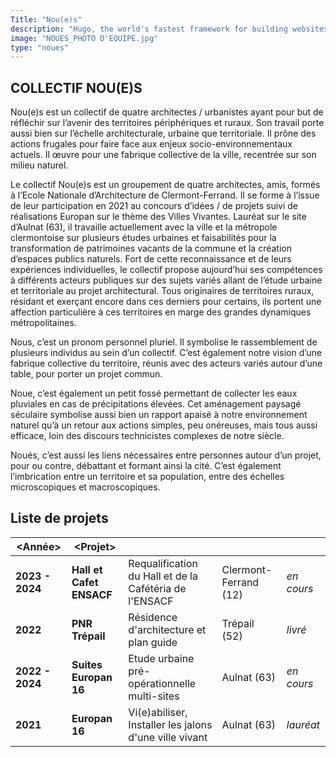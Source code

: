```yaml
---
Title: "Nou(e)s"
description: "Hugo, the world's fastest framework for building websites"
image: "NOUES_PHOTO D'EQUIPE.jpg"
type: "noues"
---
```


## **COLLECTIF NOU(E)S**

Nou(e)s est un collectif de quatre architectes / urbanistes ayant pour but de réfléchir sur l’avenir des territoires périphériques et ruraux. Son travail porte aussi bien sur l’échelle architecturale, urbaine que territoriale. Il prône des actions frugales pour faire face aux enjeux socio-environnementaux actuels. Il œuvre pour une fabrique collective de la ville, recentrée sur son milieu naturel.

Le collectif Nou(e)s est un groupement de quatre architectes, amis, formés à l’Ecole Nationale d’Architecture de Clermont-Ferrand. Il se forme à l’issue de leur participation en 2021 au concours d’idées / de projets suivi de réalisations Europan sur le thème des Villes Vivantes. Lauréat sur le site d’Aulnat (63), il travaille actuellement avec la ville et la métropole clermontoise sur plusieurs études urbaines et faisabilités pour la transformation de patrimoines vacants de la commune et la création d’espaces publics naturels. Fort de cette reconnaissance et de leurs expériences individuelles, le collectif propose aujourd’hui ses compétences à différents acteurs publiques sur des sujets variés allant de l’étude urbaine et territoriale au projet architectural. Tous originaires de territoires ruraux, résidant et exerçant encore dans ces derniers pour certains, ils portent une affection particulière à ces territoires en marge des grandes dynamiques métropolitaines.

Nous, c’est un pronom personnel pluriel. Il symbolise le rassemblement de plusieurs individus au sein d’un collectif. C’est également notre vision d’une fabrique collective du territoire, réunis avec des acteurs variés autour d’une table, pour porter un projet commun.

Noue, c’est également un petit fossé permettant de collecter les eaux pluviales en cas de précipitations élevées. Cet aménagement paysagé séculaire symbolise aussi bien un rapport apaisé à notre environnement naturel qu’à un retour aux actions simples, peu onéreuses, mais tous aussi efficace, loin des discours technicistes complexes de notre siècle.

Noués, c’est aussi les liens nécessaires entre personnes autour d’un projet, pour ou contre, débattant et formant ainsi la cité. C’est également l’imbrication entre un territoire et sa population, entre des échelles microscopiques et macroscopiques.

## Liste de projets

| <**Année**>     | <**Projet**>             | <Informations>                                         | <Lieu>                | <Statut>   |
|-----------------|--------------------------|--------------------------------------------------------|-----------------------|------------|
| **2023 - 2024** | **Hall et Cafet ENSACF** | Requalification du Hall et de la Cafétéria de l'ENSACF | Clermont-Ferrand (12) | *en cours* |
| **2022**        | **PNR Trépail**          | Résidence d'architecture et plan guide                 | Trépail (52)          | *livré*    |
| **2022 - 2024** | **Suites Europan 16**    | Etude urbaine pré-opérationnelle multi-sites           | Aulnat (63)           | *en cours* |
| **2021**        | **Europan 16**           | Vi(e)abiliser, Installer les jalons d'une ville vivant | Aulnat (63)           | *lauréat*  |

